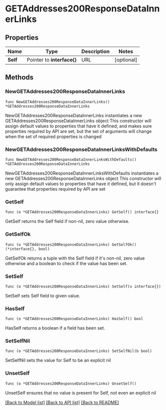# GETAddresses200ResponseDataInnerLinks

## Properties

Name | Type | Description | Notes
------------ | ------------- | ------------- | -------------
**Self** | Pointer to **interface{}** | URL | [optional] 

## Methods

### NewGETAddresses200ResponseDataInnerLinks

`func NewGETAddresses200ResponseDataInnerLinks() *GETAddresses200ResponseDataInnerLinks`

NewGETAddresses200ResponseDataInnerLinks instantiates a new GETAddresses200ResponseDataInnerLinks object
This constructor will assign default values to properties that have it defined,
and makes sure properties required by API are set, but the set of arguments
will change when the set of required properties is changed

### NewGETAddresses200ResponseDataInnerLinksWithDefaults

`func NewGETAddresses200ResponseDataInnerLinksWithDefaults() *GETAddresses200ResponseDataInnerLinks`

NewGETAddresses200ResponseDataInnerLinksWithDefaults instantiates a new GETAddresses200ResponseDataInnerLinks object
This constructor will only assign default values to properties that have it defined,
but it doesn't guarantee that properties required by API are set

### GetSelf

`func (o *GETAddresses200ResponseDataInnerLinks) GetSelf() interface{}`

GetSelf returns the Self field if non-nil, zero value otherwise.

### GetSelfOk

`func (o *GETAddresses200ResponseDataInnerLinks) GetSelfOk() (*interface{}, bool)`

GetSelfOk returns a tuple with the Self field if it's non-nil, zero value otherwise
and a boolean to check if the value has been set.

### SetSelf

`func (o *GETAddresses200ResponseDataInnerLinks) SetSelf(v interface{})`

SetSelf sets Self field to given value.

### HasSelf

`func (o *GETAddresses200ResponseDataInnerLinks) HasSelf() bool`

HasSelf returns a boolean if a field has been set.

### SetSelfNil

`func (o *GETAddresses200ResponseDataInnerLinks) SetSelfNil(b bool)`

 SetSelfNil sets the value for Self to be an explicit nil

### UnsetSelf
`func (o *GETAddresses200ResponseDataInnerLinks) UnsetSelf()`

UnsetSelf ensures that no value is present for Self, not even an explicit nil

[[Back to Model list]](../README.md#documentation-for-models) [[Back to API list]](../README.md#documentation-for-api-endpoints) [[Back to README]](../README.md)


